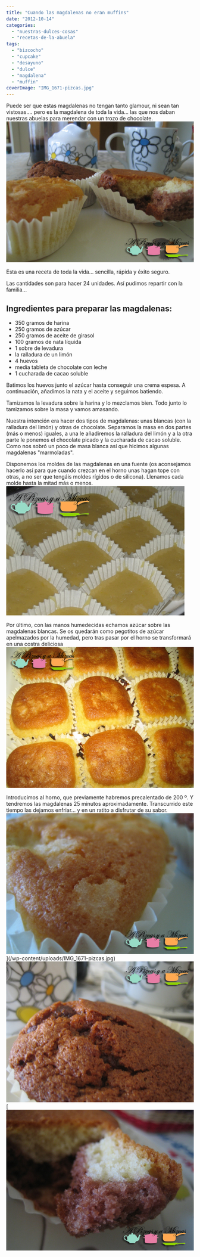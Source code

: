 ```yaml
---
title: "Cuando las magdalenas no eran muffins"
date: "2012-10-14"
categories:
  - "nuestras-dulces-cosas"
  - "recetas-de-la-abuela"
tags:
  - "bizcocho"
  - "cupcake"
  - "desayuno"
  - "dulce"
  - "magdalena"
  - "muffin"
coverImage: "IMG_1671-pizcas.jpg"
---
```


Puede ser que estas magdalenas no tengan tanto glamour, ni sean tan vistosas.... pero es la magdalena de toda la vida... las que nos daban nuestras abuelas para merendar con un trozo de chocolate.![Magdalenas listas](images/IMG_1666-pizcas.jpg "IMG_1666 (pizcas)")

Esta es una receta de toda la vida... sencilla, rápida y éxito seguro.

Las cantidades son para hacer 24 unidades. Así pudimos repartir con la familia...

## Ingredientes para preparar las magdalenas:

- 350 gramos de harina
- 250 gramos de azúcar
- 250 gramos de aceite de girasol
- 100 gramos de nata líquida
- 1 sobre de levadura
- la ralladura de un limón
- 4 huevos
- media tableta de chocolate con leche
- 1 cucharada de cacao soluble

Batimos los huevos junto el azúcar hasta conseguir una crema espesa. A continuación, añadimos la nata y el aceite y seguimos batiendo.

Tamizamos la levadura sobre la harina y lo mezclamos bien. Todo junto lo tamizamos sobre la masa y vamos amasando.

Nuestra intención era hacer dos tipos de magdalenas: unas blancas (con la ralladura del limón) y otras de chocolate. Separamos la masa en dos partes (más o menos) iguales, a una le añadiremos la ralladura del limón y a la otra parte le ponemos el chocolate picado y la cucharada de cacao soluble. Como nos sobró un poco de masa blanca así que hicimos algunas magdalenas "marmoladas".

Disponemos los moldes de las magdalenas en una fuente (os aconsejamos hacerlo así para que cuando crezcan en el horno unas hagan tope con otras, a no ser que tengáis moldes rígidos o de silicona). Llenamos cada molde hasta la mitad más o menos.![Las magdalenas antes de pasar por el horno](images/IMG_1575-pizcas.jpg "IMG_1575 (pizcas)")

Por último, con las manos humedecidas echamos azúcar sobre las magdalenas blancas. Se os quedarán como pegotitos de azúcar apelmazados por la humedad, pero tras pasar por el horno se transformará en una costra deliciosa![Las magdalenas recién sacadas del horno](images/IMG_1588-pizcas.jpg "IMG_1588 (pizcas)")

Introducimos al horno, que previamente habremos precalentado de 200 º. Y tendremos las magdalenas 25 minutos aproximadamente. Transcurrido este tiempo las dejamos enfriar... y en un ratito a disfrutar de su sabor.![Magdalena tradicional](images/IMG_1671-pizcas.jpg "IMG_1671 (pizcas)")](/wp-content/uploads/IMG_1671-pizcas.jpg)[![Magdalena de chocolate](images/IMG_1674-pizcas.jpg "IMG_1674 (pizcas)")](/wp-content/uploads/IMG_1674-pizcas.jpg)[![Magdalena dos sabores](images/IMG_1669-pizcas.jpg "IMG_1669 (pizcas)")
